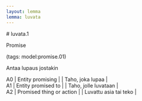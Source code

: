 ```yaml
---
layout: lemma
lemma: luvata
---
```


<div class="sense">
# <span class="sensename">luvata.1</span>

<span class="description">Promise</span>

(tags: model:promise.01)

<span class="description">Antaa lupaus jostakin</span>

A0 | Entity promising |   | Taho, joka lupaa |  
A1 | Entity promised to |   | Taho, jolle luvataan |  
A2 | Promised thing or action |   | Luvattu asia tai teko |  

</div>

